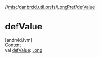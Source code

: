 //[misc](../../index.md)/[danbroid.util.prefs](../index.md)/[LongPref](index.md)/[defValue](def-value.md)



# defValue  
[androidJvm]  
Content  
val [defValue](def-value.md): [Long](https://kotlinlang.org/api/latest/jvm/stdlib/kotlin/-long/index.html)  




